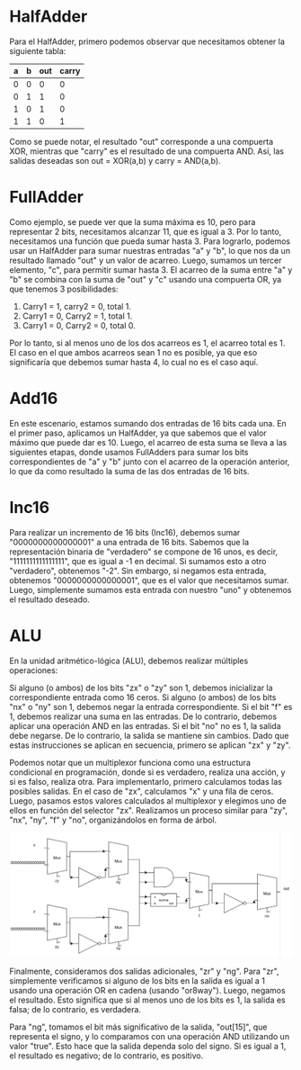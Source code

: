 # HalfAdder

Para el HalfAdder, primero podemos observar que necesitamos obtener la siguiente tabla:

| a | b | out | carry |
|---|---|-----|-------|
| 0 | 0 |  0  |   0   |
| 0 | 1 |  1  |   0   |
| 1 | 0 |  1  |   0   |
| 1 | 1 |  0  |   1   |

Como se puede notar, el resultado "out" corresponde a una compuerta XOR, mientras que "carry" es el resultado de una compuerta AND. Así, las salidas deseadas son out = XOR(a,b) y carry = AND(a,b).

# FullAdder

Como ejemplo, se puede ver que la suma máxima es 10, pero para representar 2 bits, necesitamos alcanzar 11, que es igual a 3. Por lo tanto, necesitamos una función que pueda sumar hasta 3. Para lograrlo, podemos usar un HalfAdder para sumar nuestras entradas "a" y "b", lo que nos da un resultado llamado "out" y un valor de acarreo. Luego, sumamos un tercer elemento, "c", para permitir sumar hasta 3. El acarreo de la suma entre "a" y "b" se combina con la suma de "out" y "c" usando una compuerta OR, ya que tenemos 3 posibilidades:

1. Carry1 = 1, carry2 = 0, total 1.
2. Carry1 = 0, Carry2 = 1, total 1.
3. Carry1 = 0, Carry2 = 0, total 0.

Por lo tanto, si al menos uno de los dos acarreos es 1, el acarreo total es 1. El caso en el que ambos acarreos sean 1 no es posible, ya que eso significaría que debemos sumar hasta 4, lo cual no es el caso aquí.

# Add16

En este escenario, estamos sumando dos entradas de 16 bits cada una. En el primer paso, aplicamos un HalfAdder, ya que sabemos que el valor máximo que puede dar es 10. Luego, el acarreo de esta suma se lleva a las siguientes etapas, donde usamos FullAdders para sumar los bits correspondientes de "a" y "b" junto con el acarreo de la operación anterior, lo que da como resultado la suma de las dos entradas de 16 bits.

# Inc16

Para realizar un incremento de 16 bits (Inc16), debemos sumar "0000000000000001" a una entrada de 16 bits. Sabemos que la representación binaria de "verdadero" se compone de 16 unos, es decir, "1111111111111111", que es igual a -1 en decimal. Si sumamos esto a otro "verdadero", obtenemos "-2". Sin embargo, si negamos esta entrada, obtenemos "0000000000000001", que es el valor que necesitamos sumar. Luego, simplemente sumamos esta entrada con nuestro "uno" y obtenemos el resultado deseado.

# ALU

En la unidad aritmético-lógica (ALU), debemos realizar múltiples operaciones:

Si alguno (o ambos) de los bits "zx" o "zy" son 1, debemos inicializar la correspondiente entrada como 16 ceros.
Si alguno (o ambos) de los bits "nx" o "ny" son 1, debemos negar la entrada correspondiente.
Si el bit "f" es 1, debemos realizar una suma en las entradas. De lo contrario, debemos aplicar una operación AND en las entradas.
Si el bit "no" no es 1, la salida debe negarse. De lo contrario, la salida se mantiene sin cambios.
Dado que estas instrucciones se aplican en secuencia, primero se aplican "zx" y "zy".

Podemos notar que un multiplexor funciona como una estructura condicional en programación, donde si es verdadero, realiza una acción, y si es falso, realiza otra. Para implementarlo, primero calculamos todas las posibles salidas. En el caso de "zx", calculamos "x" y una fila de ceros. Luego, pasamos estos valores calculados al multiplexor y elegimos uno de ellos en función del selector "zx". Realizamos un proceso similar para "zy", "nx", "ny", "f" y "no", organizándolos en forma de árbol.

<img src="/images/alu.png">

Finalmente, consideramos dos salidas adicionales, "zr" y "ng". Para "zr", simplemente verificamos si alguno de los bits en la salida es igual a 1 usando una operación OR en cadena (usando "or8way"). Luego, negamos el resultado. Esto significa que si al menos uno de los bits es 1, la salida es falsa; de lo contrario, es verdadera.

Para "ng", tomamos el bit más significativo de la salida, "out[15]", que representa el signo, y lo comparamos con una operación AND utilizando un valor "true". Esto hace que la salida dependa solo del signo. Si es igual a 1, el resultado es negativo; de lo contrario, es positivo.
